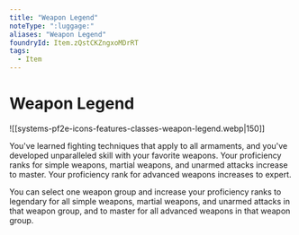```yaml
---
title: "Weapon Legend"
noteType: ":luggage:"
aliases: "Weapon Legend"
foundryId: Item.zQstCKZngxoMDrRT
tags:
  - Item
---
```


# Weapon Legend
![[systems-pf2e-icons-features-classes-weapon-legend.webp|150]]

You've learned fighting techniques that apply to all armaments, and you've developed unparalleled skill with your favorite weapons. Your proficiency ranks for simple weapons, martial weapons, and unarmed attacks increase to master. Your proficiency rank for advanced weapons increases to expert.

You can select one weapon group and increase your proficiency ranks to legendary for all simple weapons, martial weapons, and unarmed attacks in that weapon group, and to master for all advanced weapons in that weapon group.
